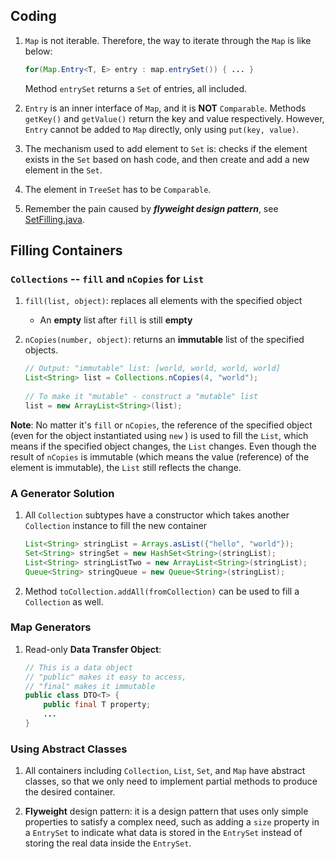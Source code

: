 ## Coding
1. `Map` is not iterable. Therefore, the way to iterate through the `Map` is like below:
    ```java
    for(Map.Entry<T, E> entry : map.entrySet()) { ... }
    ```
    Method `entrySet` returns a `Set` of entries, all included.

2. `Entry` is an inner interface of `Map`, and it is **NOT**  `Comparable`.
Methods `getKey()` and `getValue()` return the key and value respectively. However, `Entry` cannot be added to `Map` 
directly, only using `put(key, value)`.

3. The mechanism used to add element to `Set` is: checks if the element exists in the `Set` 
based on hash code, and then create and add a new element in the `Set`.

4. The element in `TreeSet` has to be `Comparable`.

5. Remember the pain caused by ***flyweight design pattern***, see 
[SetFilling.java](https://github.com/kean0212/Thinking-In-Java-Notes/blob/master/ContainersInDepth/SetFilling.java#L23).


## Filling Containers

### `Collections` -- `fill` and `nCopies` for `List`
1. `fill(list, object)`: replaces all elements with the specified object
    * An **empty** list after `fill` is still **empty**

2. `nCopies(number, object)`: returns an **immutable** list of the specified objects.
    ```java
    // Output: "immutable" list: [world, world, world, world]
    List<String> list = Collections.nCopies(4, "world"); 
      
    // To make it "mutable" - construct a "mutable" list
    list = new ArrayList<String>(list);
    ```
**Note**: No matter it's `fill` or `nCopies`, the reference of the specified object (even for the object instantiated 
using `new` ) is used to fill the `List`, which means if the specified object changes, the `List` changes. Even though 
the result of `nCopies` is immutable (which means the value (reference) of the element is immutable), the `List` still
reflects the change.
  
### A Generator Solution
1. All `Collection` subtypes have a constructor which takes another `Collection` instance 
to fill the new container
    ```java
    List<String> stringList = Arrays.asList({"hello", "world"});
    Set<String> stringSet = new HashSet<String>(stringList);
    List<String> stringListTwo = new ArrayList<String>(stringList);
    Queue<String> stringQueue = new Queue<String>(stringList);
    ```
    
2. Method `toCollection.addAll(fromCollection)` can be used to fill a `Collection` as well.

### Map Generators
1. Read-only **Data Transfer Object**:
    ```java
    // This is a data object
    // "public" makes it easy to access,
    // "final" makes it immutable
    public class DTO<T> {
        public final T property;
        ...
    }
    ```

### Using Abstract Classes
1. All containers including `Collection`, `List`, `Set`, and `Map` have abstract classes, 
so that we only need to implement partial methods to produce the desired container.

2. **Flyweight** design pattern: it is a design pattern that uses only simple properties to satisfy
a complex need, such as adding a `size` property in a `EntrySet` to indicate what data is stored in
the `EntrySet` instead of storing the real data inside the `EntrySet`.
